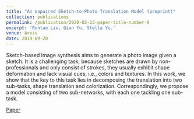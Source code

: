 ```yaml
---
title: "An Unpaired Sketch-to-Photo Translation Model (preprint)"
collection: publications
permalink: /publication/2020-02-23-paper-title-number-9
excerpt: 'Runtao Liu, Qian Yu, Stella Yu.'
venue: Arxiv
date: 2019-09-20
---
```

Sketch-based image synthesis aims to generate a photo image given a sketch. It is a challenging task; because sketches are drawn by non-professionals and only consist of strokes, they usually exhibit shape deformation and lack visual cues, i.e., colors and textures. In this work, we show that the key to this task lies in decomposing the translation into two sub-tasks, shape translation and colorization. Correspondingly, we propose a model consisting of two sub-networks, with each one tackling one sub-task. 

[Paper](https://arxiv.org/abs/1909.08313)
